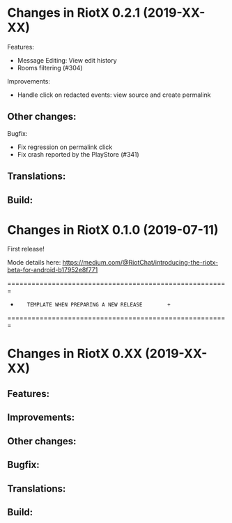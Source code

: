Changes in RiotX 0.2.1 (2019-XX-XX)
===================================================

Features:
 - Message Editing: View edit history
 - Rooms filtering (#304)

Improvements:
 - Handle click on redacted events: view source and create permalink

Other changes:
 -

Bugfix:
 - Fix regression on permalink click
 - Fix crash reported by the PlayStore (#341)

Translations:
 -

Build:
 -



Changes in RiotX 0.1.0 (2019-07-11)
===================================================

First release!

Mode details here: https://medium.com/@RiotChat/introducing-the-riotx-beta-for-android-b17952e8f771


=======================================================
+        TEMPLATE WHEN PREPARING A NEW RELEASE        +
=======================================================


Changes in RiotX 0.XX (2019-XX-XX)
===================================================

Features:
 -

Improvements:
 -

Other changes:
 -

Bugfix:
 -

Translations:
 -

Build:
 -

